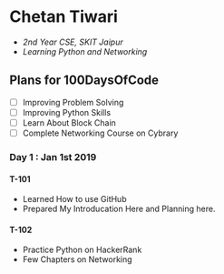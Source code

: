 # Chetan Tiwari
* *2nd Year CSE, SKIT Jaipur*
* *Learning Python and Networking*

## Plans for 100DaysOfCode
- [ ] Improving Problem Solving
- [ ] Improving Python Skills
- [ ] Learn About Block Chain
- [ ] Complete Networking Course on Cybrary

### Day 1 : Jan 1st 2019
#### T-101
* Learned How to use GitHub
* Prepared My Introducation Here and Planning here.
#### T-102
* Practice Python on HackerRank
* Few Chapters on Networking
